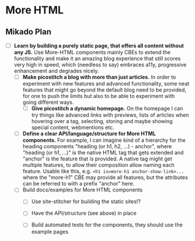 # More HTML

## Mikado Plan

- [ ] **Learn by building a purely static page, that offers all content without any JS.**
  Use More-HTML components mainly CBEs to extend the functionality and make it an amazing 
  blog experience that still scores very high in speed, which (needless to say)
  embraces a11y, progressive enhancement and degrades nicely.
  - [ ] **Make picostitch a blog with more than just articles.**
    In order to experiment with new features and advanced functionality, some neat features that
    might go beyond the default blog need to be provided, for one to push the limits but also to
    be able to experiment with going different ways.
    - [ ] **Give picostitch a dynamic homepage.**
      On the homepage I can try things like advanced links with previews, lists of articles when hovering
      over a tag, selecting, storing and maybe showing special content, webmentions etc. 
  - [ ] **Define a clear API/language/structure for More HTML components.**
    For example, I can imagine kind of a hierarchy for the heading components "heading (or h1, h2, ...) - anchor", where 
    "heading (or h1, ...)" is the native HTML tag that gets extended and "anchor" is the feature that is
    provided. A native tag might get multiple features, to allow their composition allow naming each feature.
    Usable like this, e.g. `<h1 is=more-h1 anchor-show-link>...` where the "more-h1" CBE may provide all
    features, but the attributes can be referred to with a prefix "anchor" here.
  - [ ] Build docs/examples for More HTML components
    - [ ] Use site-stitcher for building the static sites!?
    - [ ] Have the API/structure (see above) in place
    - [ ] Build automated tests for the components, they should use the example pages
       